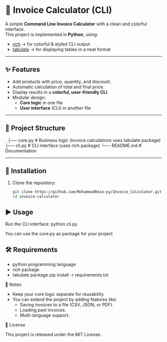 # 🧾 Invoice Calculator (CLI)

A simple **Command Line Invoice Calculator** with a clean and colorful interface.  
This project is implemented in **Python**, using:

- [rich](https://github.com/Textualize/rich) → for colorful & styled CLI output  
- [tabulate](https://github.com/astanin/python-tabulate) → for displaying tables in a neat format  

---

## ✨ Features
- Add products with price, quantity, and discount.  
- Automatic calculation of total and final price.  
- Display results in a **colorful, user-friendly CLI**.  
- Modular design:  
  - **Core logic** in one file  
  - **User interface** (CLI) in another file  

---

## 📂 Project Structure

.
├── core.py # Business logic (invoice calculations uses tabulate package)
├── cli.py # CLI interface (uses rich package)
└── README.md # Documentation

---

## 🚀 Installation

1. Clone the repository:
   ```bash
   git clone https://github.com/MohammadReza-py/Invoice_Calculator.git
   cd invoice-calculator

## ▶️ Usage
Run the CLI interface:
  python cli.py

You can use the core.py as package for your project

## 🛠️ Requirements
- python programming language
- rich package
- tabulate package
pip install -r requirements.txt

📌 Notes
- Keep your core logic separate for reusability.
- You can extend the project by adding features like:
  - Saving invoices to a file (CSV, JSON, or PDF).
  - Loading past invoices.
  - Multi-language support.

📜 License

This project is released under the MIT License.

